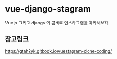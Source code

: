 # vue-django-stagram
Vue.js 그리고 django 의 콤비로 인스타그램을 따라해보자

## 참고링크

https://gtah2yk.gitbook.io/vuestagram-clone-coding/